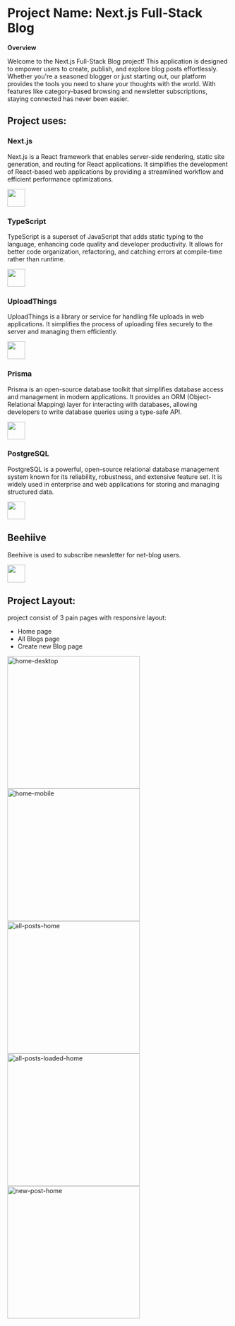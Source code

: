 # Project Name: Next.js Full-Stack Blog

**Overview**

Welcome to the Next.js Full-Stack Blog project! This application is designed to empower users to create, publish, and explore blog posts effortlessly. Whether you're a seasoned blogger or just starting out, our platform provides the tools you need to share your thoughts with the world. With features like category-based browsing and newsletter subscriptions, staying connected has never been easier.

## Project uses:
### Next.js
Next.js is a React framework that enables server-side rendering, static site generation, and routing for React applications. It simplifies the development of React-based web applications by providing a streamlined workflow and efficient performance optimizations.

<img src="https://upload.wikimedia.org/wikipedia/commons/thumb/8/8e/Nextjs-logo.svg/240px-Nextjs-logo.svg.png" height="40" />

### TypeScript
TypeScript is a superset of JavaScript that adds static typing to the language, enhancing code quality and developer productivity. It allows for better code organization, refactoring, and catching errors at compile-time rather than runtime.

<img src="https://upload.wikimedia.org/wikipedia/commons/thumb/4/4c/Typescript_logo_2020.svg/240px-Typescript_logo_2020.svg.png" height="40" />

### UploadThings
UploadThings is a library or service for handling file uploads in web applications. It simplifies the process of uploading files securely to the server and managing them efficiently.

<img src="https://raw.githubusercontent.com/typehero/typehero/main/media/uploadthing-logo.svg?sanitize=true" height="40" />

### Prisma
Prisma is an open-source database toolkit that simplifies database access and management in modern applications. It provides an ORM (Object-Relational Mapping) layer for interacting with databases, allowing developers to write database queries using a type-safe API.

<img src="https://cdn.worldvectorlogo.com/logos/prisma-2.svg" height="40"/>

### PostgreSQL
PostgreSQL is a powerful, open-source relational database management system known for its reliability, robustness, and extensive feature set. It is widely used in enterprise and web applications for storing and managing structured data.

<img src="https://upload.wikimedia.org/wikipedia/commons/thumb/2/29/Postgresql_elephant.svg/240px-Postgresql_elephant.svg.png" height="40" />

## Beehiive
Beehiive is used to subscribe newsletter for net-blog users.

<img src="https://theme.zdassets.com/theme_assets/11651456/b310d005f5cefa45955cbb0f0b32ce9b7183a2b5.png" height="40" />

## Project Layout:

project consist of 3 pain pages with responsive layout:
- Home page
- All Blogs page
- Create new Blog page

<img src="https://github.com/annatvali/next-blog/assets/110423142/09a660cf-c7b3-4c36-8e81-4e0717aa13e2" alt="home-desktop" height="300px">
<img src="https://github.com/annatvali/next-blog/assets/110423142/5c9095c9-4850-4592-a8d4-688730d0c1ba" alt="home-mobile" height="300px">
<br />
<img src="https://github.com/annatvali/next-blog/assets/110423142/485b4d7e-dbc3-476c-8544-3b0b781a889b" alt="all-posts-home" height="300px">
<img src="https://github.com/annatvali/next-blog/assets/110423142/22ce50a8-7c93-4c19-9c2c-1718d1e0a7e3" alt="all-posts-loaded-home" height="300px">
<br />
<img src="https://github.com/annatvali/next-blog/assets/110423142/e01b769f-ad30-48ba-abae-9053f960e780" alt="new-post-home" height="300px">

